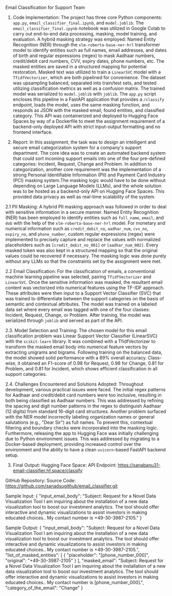 Email Classification for Support Team

1. Code Implementation:
The project has three core Python components: `app.py`, `email_classifier_final.ipynb`, and `model.joblib`. The `email_classifier_final.ipynb` notebook was utilized in Google Colab to carry out end-to-end data processing, masking, model training, and evaluation. A hybrid masking strategy was employed: Named Entity Recognition (NER) through the `xlm-roberta-base-ner-hrl` transformer model to identify entities such as full names, email addresses, and dates of birth and regular expressions (regex) to mask Aadhaar numbers, credit/debit card numbers, CVV, expiry dates, phone numbers, etc. The masked entities are saved in a structured mapping for potential restoration. Masked text was utilized to train a `LinearSVC` model with a `TfidfVectorizer`, which are both pipelined for convenience. The dataset was upsampling balanced, separated into train/test sets, and tested utilizing classification metrics as well as a confusion matrix. The trained model was serialized to `model.joblib` with `joblib`. The `app.py` script encloses this pipeline in a FastAPI application that provides a `/classify` endpoint, loads the model, uses the same masking function, and responds as JSON with the masked email, found entities, and classified category. This API was containerized and deployed to Hugging Face Spaces by way of a Dockerfile to meet the assignment requirement of a backend-only deployed API with strict input-output formatting and no frontend interface.

2. Report:
In this assignment, the task was to design an intelligent and secure email categorization system for a company's support department. The core idea was to create an automated backend system that could sort incoming support emails into one of the four pre-defined categories: Incident, Request, Change and Problem. In addition to categorization, another core requirement was the implementation of a strong Personal Identifiable Information (PII) and Payment Card Industry (PCI) masking system.The masking logic would have to be done without depending on Large Language Models (LLMs), and the whole solution was to be hosted as a backend-only API on Hugging Face Spaces. This provided data privacy as well as real-time scalability of the system.

2.1 PII Masking:
A hybrid PII masking approach was followed in order to deal with sensitive information in a secure manner. Named Entity Recognition (NER) has been employed to identify entities such as `full_name`, `email`, and `dob` with the help of the `xlm-roberta-base-ner-hrl` model. For monetary and numerical information such as `credit_debit_no`, `aadhar_num`, `cvv_no`, `expiry_no`, and `phone_number`, custom regular expressions (regex) were implemented to precisely capture and replace the values with normalized placeholders such as `[credit_debit_no_001]` or `[aadhar_num_002]`. Every masked token was also kept in a structured mapping so that the original values could be recovered if necessary. The masking logic was done purely without any LLMs so that the constraints set by the assignment were met.

2.2 Email Classification:
For the classification of emails, a conventional machine learning pipeline was selected, pairing `TfidfVectorizer` and `LinearSVC`. Once the sensitive information was masked, the resultant email content was vectorized into numerical features using the TF-IDF approach. These attributes were then input to a Support Vector Classifier (SVC) that was trained to differentiate between the support categories on the basis of semantic and contextual attributes. The model was trained on a labeled data set where every email was tagged with one of the four classes: Incident, Request, Change, or Problem. After training, the model was serialized through `joblib` and served as part of the API.

2.3. Model Selection and Training:
The chosen model for this email classification problem was Linear Support Vector Classifier (LinearSVC) with the `scikit-learn` library. It was combined with a TfidfVectorizer to transform the masked email body into numerical feature vectors by extracting unigrams and bigrams. Following training on the balanced data, the model showed solid performance with a 89% overall accuracy. Class-wise, it obtained an F1-score of 0.98 for Request, 0.98 for Change, 0.81 for Problem, and 0.81 for Incident, which shows efficient classification in all support categories.


2.4. Challenges Encountered and Solutions Adopted:
Throughout development, various practical issues were faced. The initial regex patterns for Aadhaar and credit/debit card numbers were too inclusive, resulting in both being classified as Aadhaar numbers. This was addressed by refining the spacing and digit number patterns in the regex to distinguish Aadhaar (12 digits) from standard 16-digit card structures. Another problem surfaced with the NER model incorrectly labeling organization names or general salutations (e.g., "Dear Sir") as full names. To prevent this, contextual filtering and boundary checks were incorporated into the masking logic. Furthermore, releasing the app to Hugging Face was initially challenging due to Python environment issues. This was addressed by migrating to a Docker-based deployment, providing increased control over the environment and the ability to have a clean `uvicorn`-based FastAPI backend setup.

3. Final Output:
Hugging Face Space:
API Endpoint:  https://sanabanu31-email-classifier.hf.space/classify

GitHub Repository:
Source Code:  https://github.com/sanadsugithub/email_classifier.git

Sample Input:
{
  "input_email_body": "Subject: Request for a Novel Data Visualization Tool I am inquiring about the installation of a new data visualization tool to boost our investment analytics. The tool should offer interactive and dynamic visualizations to assist investors in making educated choices.. My contact number is +49-30-3987-2105."
}

Sample Output:
{
  "input_email_body": "Subject: Request for a Novel Data Visualization Tool I am inquiring about the installation of a new data visualization tool to boost our investment analytics. The tool should offer interactive and dynamic visualizations to assist investors in making educated choices.. My contact number is +49-30-3987-2105.",
  "list_of_masked_entities": [
    {
      "placeholder": "[phone_number_000]",
      "original": "+49-30-3987-2105"
    }
  ],
  "masked_email": "Subject: Request for a Novel Data Visualization Tool I am inquiring about the installation of a new data visualization tool to boost our investment analytics. The tool should offer interactive and dynamic visualizations to assist investors in making educated choices.. My contact number is [phone_number_000].",
  "category_of_the_email": "Change"
}
